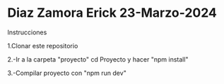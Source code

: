 

# Diaz Zamora Erick 23-Marzo-2024 #

Instrucciones

1.Clonar este repositorio 

2.-Ir a la carpeta "proyecto" cd Proyecto y hacer "npm install" 

3.-Compilar proyecto con "npm run dev"